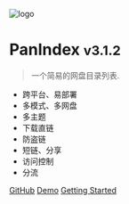 ![logo](_media/index.png)

# PanIndex <small>v3.1.2</small>
> 一个简易的网盘目录列表.
>
- 跨平台、易部署
- 多模式、多网盘
- 多主题
- 下载直链
- 防盗链
- 短链、分享
- 访问控制
- 分流

[GitHub](https://github.com/libsgh/PanIndex)
[Demo](https://t1.noki.icu)
[Getting Started](introduction)
